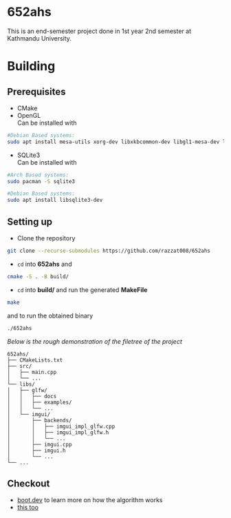 # 652ahs

This is an end-semester project done in 1st year 2nd semester at Kathmandu University.

# Building

## Prerequisites

- CMake
- OpenGL\
  Can be installed with

```bash
#Debian Based systems:
sudo apt install mesa-utils xorg-dev libxkbcommon-dev libgl1-mesa-dev libglu1-mesa-dev libglfw3-dev   
```

- SQLite3\
  Can be installed with

```bash
#Arch Based systems:
sudo pacman -S sqlite3

#Debian Based systems:
sudo apt install libsqlite3-dev
```


## Setting up

- Clone the repository

```bash
git clone --recurse-submodules https://github.com/razzat008/652ahs
```

- `cd` into **652ahs** and

```bash
cmake -S . -B build/
```

- `cd` into **build/** and run the generated **MakeFile**

```bash
make
```

and to run the obtained binary

```bash
./652ahs
```

_Below is the rough demonstration of the filetree of the project_

```
652ahs/
├── CMakeLists.txt
├── src/
│   ├── main.cpp
│   └── ...
└── libs/
│   ├── glfw/
│   │   ├── docs
│   │   ├── examples/
│   │   └── ...
│   └── imgui/
│       ├── backends/
│       │   ├── imgui_impl_glfw.cpp
│       │   ├── imgui_impl_glfw.h
│       │   └── ...
│       ├── imgui.cpp
│       ├── imgui.h
│       └── ...
└── ...
```

## Checkout

- [boot.dev](https://blog.boot.dev/cryptography/how-sha-2-works-step-by-step-sha-256/) to learn more on how the algorithm works
- [this too](https://gist.github.com/hak8or/8794351) 
